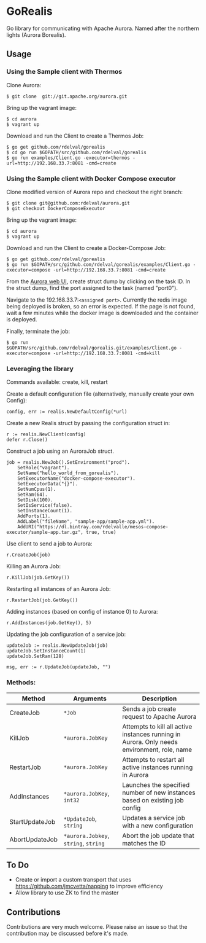 # GoRealis

Go library for communicating with Apache Aurora.
Named after the northern lights (Aurora Borealis).

## Usage

### Using the Sample client with Thermos
Clone Aurora:
```
$ git clone  git://git.apache.org/aurora.git
```

Bring up the vagrant image:
```
$ cd aurora
$ vagrant up
```

Download and run the Client to create a Thermos Job:
```
$ go get github.com/rdelval/gorealis
$ cd go run $GOPATH/src/github.com/rdelval/gorealis
$ go run examples/Client.go -executor=thermos -url=http://192.168.33.7:8081 -cmd=create
```

### Using the Sample client with Docker Compose executor

Clone modified version of Aurora repo and checkout the right branch:
```
$ git clone git@github.com:rdelval/aurora.git
$ git checkout DockerComposeExecutor
```

Bring up the vagrant image:
```
$ cd aurora
$ vagrant up
```

Download and run the Client to create a Docker-Compose Job:
```
$ go get github.com/rdelval/gorealis
$ go run $GOPATH/src/github.com/rdelval/gorealis/examples/Client.go -executor=compose -url=http://192.168.33.7:8081 -cmd=create
```
From the [Aurora web UI](http://192.168.33.7:8081/scheduler/vagrant/prod/docker-compose/0), create struct dump by clicking on the task ID.
In the struct dump, find the port assigned to the task (named "port0"). 

Navigate to the 192.168.33.7:`<assigned port>`. Currently the redis image being deployed is broken, so an error is expected.
If the page is not found, wait a few minutes while the docker image is downloaded and the container is deployed.

Finally, terminate the job:
```
$ go run $GOPATH/src/github.com/rdelval/gorealis.git/examples/Client.go -executor=compose -url=http://192.168.33.7:8081 -cmd=kill
```

### Leveraging the library 
Commands available: create, kill, restart

Create a default configuration file (alternatively, manually create your own Config):
```
config, err := realis.NewDefaultConfig(*url)
```

Create a new Realis struct by passing the configuration struct in:
```
r := realis.NewClient(config)
defer r.Close()
```

Construct a job using an AuroraJob struct.
```
job = realis.NewJob().SetEnvironment("prod").
    SetRole("vagrant").
    SetName("hello_world_from_gorealis").
    SetExecutorName("docker-compose-executor").
    SetExecutorData("{}").
    SetNumCpus(1).
    SetRam(64).
    SetDisk(100).
    SetIsService(false).
    SetInstanceCount(1).
    AddPorts(1).
    AddLabel("fileName", "sample-app/sample-app.yml").
    AddURI("https://dl.bintray.com/rdelvalle/mesos-compose-executor/sample-app.tar.gz", true, true)

```

Use client to send a job to Aurora:
```
r.CreateJob(job)
```

Killing an Aurora Job:
```
r.KillJob(job.GetKey())
```

Restarting all instances of an Aurora Job:
```
r.RestartJob(job.GetKey())
```

Adding instances (based on config of instance 0) to Aurora:
```
r.AddInstances(job.GetKey(), 5)
```

Updating the job configuration of a service job:
```
updateJob := realis.NewUpdateJob(job)
updateJob.SetInstanceCount(1)
updateJob.SetRam(128)

msg, err := r.UpdateJob(updateJob, "")
```

### Methods:

|Method    | Arguments  | Description|
|----------|------------|------------|
|CreateJob | `*Job` | Sends a job create request to Apache Aurora |
|KillJob   | `*aurora.JobKey` | Attempts to kill all active instances running in Aurora. Only needs environment, role, name |
|RestartJob| `*aurora.JobKey` | Attempts to restart all active instances running in Aurora |
|AddInstances|`*aurora.JobKey`, `int32`| Launches the specified number of new instances based on existing job config |
|StartUpdateJob|`*UpdateJob`, `string`| Updates a service job with a new configuration |
|AbortUpdateJob|`*aurora.Jobkey`, `string`, `string`| Abort the job update that matches the ID |

## To Do
* Create or import a custom transport that uses https://github.com/jmcvetta/napping to improve efficiency
* Allow library to use ZK to find the master

## Contributions
Contributions are very much welcome. Please raise an issue so that the contribution may be discussed before it's made.
